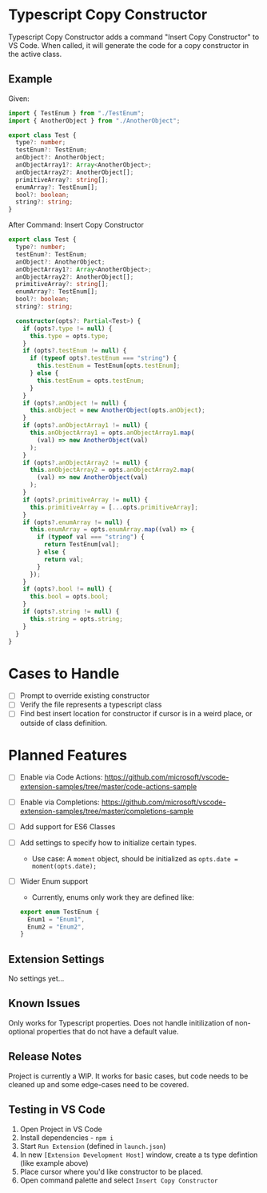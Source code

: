 # Typescript Copy Constructor

Typescript Copy Constructor adds a command "Insert Copy Constructor" to VS Code. When called, it will generate the code for a copy constructor in the active class.

## Example

Given:

```typescript
import { TestEnum } from "./TestEnum";
import { AnotherObject } from "./AnotherObject";

export class Test {
  type?: number;
  testEnum?: TestEnum;
  anObject?: AnotherObject;
  anObjectArray1?: Array<AnotherObject>;
  anObjectArray2?: AnotherObject[];
  primitiveArray?: string[];
  enumArray?: TestEnum[];
  bool?: boolean;
  string?: string;
}
```

After Command: Insert Copy Constructor

```typescript
export class Test {
  type?: number;
  testEnum?: TestEnum;
  anObject?: AnotherObject;
  anObjectArray1?: Array<AnotherObject>;
  anObjectArray2?: AnotherObject[];
  primitiveArray?: string[];
  enumArray?: TestEnum[];
  bool?: boolean;
  string?: string;

  constructor(opts?: Partial<Test>) {
    if (opts?.type != null) {
      this.type = opts.type;
    }
    if (opts?.testEnum != null) {
      if (typeof opts?.testEnum === "string") {
        this.testEnum = TestEnum[opts.testEnum];
      } else {
        this.testEnum = opts.testEnum;
      }
    }
    if (opts?.anObject != null) {
      this.anObject = new AnotherObject(opts.anObject);
    }
    if (opts?.anObjectArray1 != null) {
      this.anObjectArray1 = opts.anObjectArray1.map(
        (val) => new AnotherObject(val)
      );
    }
    if (opts?.anObjectArray2 != null) {
      this.anObjectArray2 = opts.anObjectArray2.map(
        (val) => new AnotherObject(val)
      );
    }
    if (opts?.primitiveArray != null) {
      this.primitiveArray = [...opts.primitiveArray];
    }
    if (opts?.enumArray != null) {
      this.enumArray = opts.enumArray.map((val) => {
        if (typeof val === "string") {
          return TestEnum[val];
        } else {
          return val;
        }
      });
    }
    if (opts?.bool != null) {
      this.bool = opts.bool;
    }
    if (opts?.string != null) {
      this.string = opts.string;
    }
  }
}
```

# Cases to Handle

- [ ] Prompt to override existing constructor
- [ ] Verify the file represents a typescript class
- [ ] Find best insert location for constructor if cursor is in a weird place, or outside of class definition.

# Planned Features

- [ ] Enable via Code Actions: https://github.com/microsoft/vscode-extension-samples/tree/master/code-actions-sample
- [ ] Enable via Completions: https://github.com/microsoft/vscode-extension-samples/tree/master/completions-sample
- [ ] Add support for ES6 Classes
- [ ] Add settings to specify how to initialize certain types.
  - Use case: A `moment` object, should be initialized as `opts.date = moment(opts.date);`
- [ ] Wider Enum support

  - Currently, enums only work they are defined like:

  ```typescript
  export enum TestEnum {
    Enum1 = "Enum1",
    Enum2 = "Enum2",
  }
  ```

## Extension Settings

No settings yet...

## Known Issues

Only works for Typescript properties. Does not handle initilization of non-optional properties that do not have a default value.

## Release Notes

Project is currently a WIP. It works for basic cases, but code needs to be cleaned up and some edge-cases need to be covered.

## Testing in VS Code

1. Open Project in VS Code
2. Install dependencies - `npm i`
3. Start `Run Extension` (defined in `launch.json`)
4. In new `[Extension Development Host]` window, create a ts type defintion (like example above)
5. Place cursor where you'd like constructor to be placed.
6. Open command palette and select `Insert Copy Constructor`

